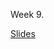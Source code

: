 Week 9.

[Slides](https://github.com/natelangholz/stat412-advancedregression/blob/master/week-9/slides-week-9.pdf)




